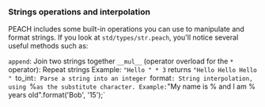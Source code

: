 ### Strings operations and interpolation

PEACH includes some built-in operations you
can use to manipulate and format strings.
If you look at `std/types/str.peach`, you'll
notice several useful methods such as:

`append`: Join two strings together
`__mul__` (operator overload for the `*` operator): Repeat strings
    Example: `"Hello " * 3` returns `"Hello Hello Hello "
`to_int`: Parse a string into an integer
`format`: String interpolation, using `%` as the substitute character.
    Example:
      `"My name is % and I am % years old".format('Bob', '15');`
      
